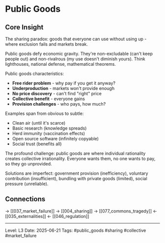 # Public Goods

## Core Insight
The sharing paradox: goods that everyone can use without using up - where exclusion fails and markets break.

Public goods defy economic gravity. They're non-excludable (can't keep people out) and non-rivalrous (my use doesn't diminish yours). Think lighthouses, national defense, mathematical theorems.

Public goods characteristics:
- **Free rider problem** - why pay if you get it anyway?
- **Underproduction** - markets won't provide enough
- **No price discovery** - can't find "right" price
- **Collective benefit** - everyone gains
- **Provision challenges** - who pays, how much?

Examples span from obvious to subtle:
- Clean air (until it's scarce)
- Basic research (knowledge spreads)
- Herd immunity (vaccination effects)
- Open source software (infinitely copyable)
- Social trust (benefits all)

The profound challenge: public goods are where individual rationality creates collective irrationality. Everyone wants them, no one wants to pay, so they go unprovided.

Solutions are imperfect: government provision (inefficiency), voluntary contribution (insufficient), bundling with private goods (limited), social pressure (unreliable).

## Connections
→ [[037_market_failure]]
→ [[004_sharing]]
→ [[077_commons_tragedy]]
← [[035_externalities]]
← [[046_regulation]]

---
Level: L3
Date: 2025-06-21
Tags: #public_goods #sharing #collective #market_failure